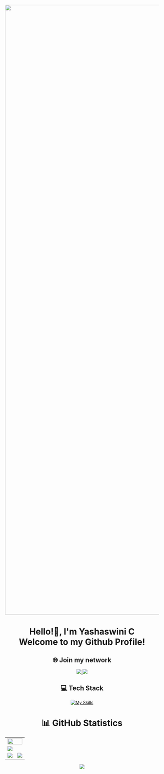 <img align="center" width="2000" src="https://cdn.ttgtmedia.com/rms/onlineimages/code_g1297696209.jpg"> </img>

<h1 align=center> Hello!👋, I'm Yashaswini C <br> Welcome to my Github Profile! </h1>

<div align=center>

  <h2> 🌐 Join my network </h2>
	<!-- Github link -->
    <a href="https://github.com/YashaswiniC1411" target="_blank">
      <img src="https://img.shields.io/badge/GitHub-181717.svg?style=for-the-badge&logo=GitHub&logoColor=white" />
    </a>
  <!-- Linkedin Link -->
    <a href="https://linkedin.com/in/yashaswini-c-700110250" target="_blank">
      <img src="https://img.shields.io/badge/LinkedIn-0A66C2.svg?style=for-the-badge&logo=LinkedIn&logoColor=white" />
    </a>

## 💻 Tech Stack
[![My Skills](https://skillicons.dev/icons?i=py,c,html,css,js,cpp,pycharm,vscode,arduino,matlab,mysql)](https://skillicons.dev)

# 📊 GitHub Statistics
<table>
  <tr>
    <td colspan = "2"><a href="https://github.com/YashaswiniC1411"><img width=100% src="https://github-profile-trophy.vercel.app/?username=YashaswiniC1411&hide_border=true&count_private=true&column=-1&theme=onedark&no-frame=true"></a></td>
  </tr>
	<tr>
		<td colspan = "2"><a href = "https://github.com/YashaswiniC1411"><img src="https://github-readme-activity-graph.vercel.app/graph?username=YashaswiniC1411&bg_color=282C34&hide_border=true&point=false&line=E4BF7A&radius=8&area=true&area_color=88c0d0&title_color=ffffff&color=ffffff"></a></td>
	</tr>
	<tr>
		<td><a href="https://github.com/YashaswiniC1411"><img src="https://github-readme-streak-stats.herokuapp.com/?user=YashaswiniC1411&theme=onedark"></a></td>
		<td><a href="https://github.com/YashaswiniC1411"><img src="http://github-profile-summary-cards.vercel.app/api/cards/profile-details?username=YashaswiniC1411&theme=onedark"></a></td>
	</tr>
	</table>

<img src= 'https://capsule-render.vercel.app/api?type=rect&color=E4BF7A&customColorList=2&height=2.5'/>

</div>
